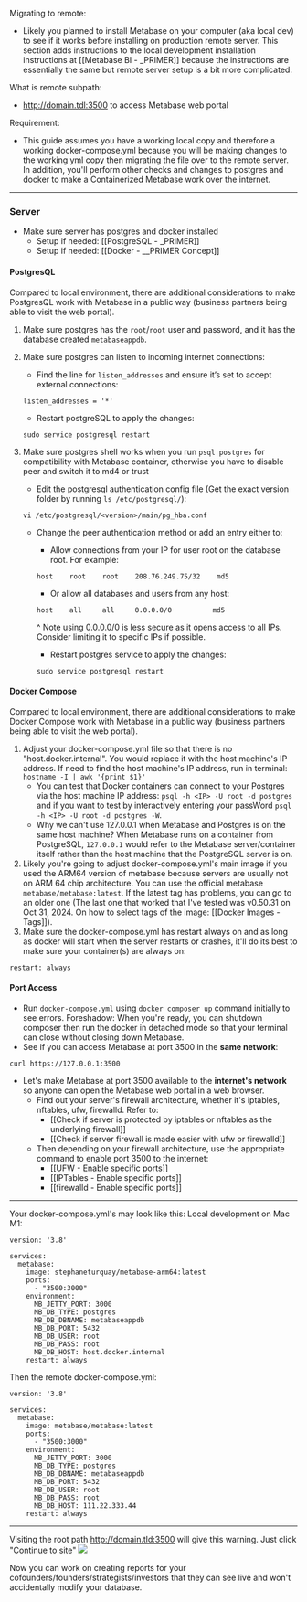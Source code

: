 Migrating to remote:
- Likely you planned to install Metabase on your computer (aka local dev) to see if it works before installing on production remote server. This section adds instructions to the local development installation instructions at [[Metabase BI - _PRIMER]] because the instructions are essentially the same but remote server setup is a bit more complicated.

What is remote subpath:
- http://domain.tdl:3500 to access Metabase web portal

Requirement:
-  This guide assumes you have a working local copy and therefore a working docker-compose.yml because you will be making changes to the working yml copy then migrating the file over to the remote server. In addition, you'll perform other checks and changes to postgres and docker to make a Containerized Metabase work over the internet.

---

### Server
- Make sure server has postgres and docker installed
	- Setup if needed: [[PostgreSQL - _PRIMER]]
	- Setup if needed: [[Docker - __PRIMER Concept]]

#### PostgresQL
Compared to local environment, there are additional considerations to make PostgresQL work with Metabase in a public way (business partners being able to visit the web portal).

1. Make sure postgres has the `root`/`root` user and password, and it has the database created `metabaseappdb`.
2. Make sure postgres can listen to incoming internet connections:
	- Find the line for `listen_addresses` and ensure it’s set to accept external connections:
	```
	listen_addresses = '*'
	```

	- Restart postgreSQL to apply the changes:
	```
	sudo service postgresql restart
	```

3. Make sure postgres shell works when you run `psql postgres` for compatibility with Metabase container, otherwise you have to disable peer and switch it to md4 or trust
	
	- Edit the postgresql authentication config file (Get the exact version folder by running `ls /etc/postgresql/`):
	```
	vi /etc/postgresql/<version>/main/pg_hba.conf
	```
	
	- Change the peer authentication method or add an entry either to:
		- Allow connections from your IP for user root on the database root. For example:
		```
		host    root    root    208.76.249.75/32    md5
		```
		- Or allow all databases and users from any host:
		```
		host    all     all     0.0.0.0/0          md5
		```
		^ Note using 0.0.0.0/0 is less secure as it opens access to all IPs. Consider limiting it to specific IPs if possible.
	
		- Restart postgres service to apply the changes:
		```
		sudo service postgresql restart
		```


#### Docker Compose
Compared to local environment, there are additional considerations to make Docker Compose work with Metabase in a public way (business partners being able to visit the web portal).

1. Adjust your docker-compose.yml file so that there is no "host.docker.internal". You would replace it with the host machine's IP address. If need to find the host machine's IP address, run in terminal: `hostname -I | awk '{print $1}'`
	- You can test that Docker containers can connect to your Postgres via the host machine IP address: `psql -h <IP> -U root -d postgres` and if you want to test by interactively entering your passWord `psql -h <IP> -U root -d postgres -W`.
	- Why we can't use 127.0.0.1 when Metabase and Postgres is on the same host machine? When Metabase runs on a container from PostgreSQL, `127.0.0.1` would refer to the Metabase server/container itself rather than the host machine that the PostgreSQL server is on.
2. Likely you're going to adjust docker-compose.yml's main image if you used the ARM64 version of metabase because servers are usually not on ARM 64 chip architecture. You can use the official metabase `metabase/metabase:latest`. If the latest tag has problems, you can go to an older one (The last one that worked that I've tested was v0.50.31 on Oct 31, 2024. On how to select tags of the image: [[Docker Images - Tags]]).
3. Make sure the docker-compose.yml has restart always on and as long as docker will start when the server restarts or crashes, it'll do its best to make sure your container(s) are always on:
```
restart: always
``` 

#### Port Access
- Run `docker-compose.yml` using `docker composer up` command initially to see errors. Foreshadow: When you're ready, you can shutdown composer then run the docker in detached mode so that your terminal can close without closing down Metabase.
- See if you can access Metabase at port 3500 in the **same network**:
```
curl https://127.0.0.1:3500
```
- Let's make Metabase at port 3500 available to the **internet's network** so anyone can open the Metabase web portal in a web browser.
	- Find out your server's firewall architecture, whether it's iptables, nftables, ufw, firewalld. Refer to:
		- [[Check if server is protected by iptables or nftables as the underlying firewall]]
		- [[Check if server firewall is made easier with ufw or firewalld]]
	- Then depending on your firewall architecture, use the appropriate command to enable port 3500 to the internet:
		- [[UFW - Enable specific ports]]
		- [[IPTables - Enable specific ports]]
		- [[firewalld - Enable specific ports]]

---

Your docker-compose.yml's may look like this:
Local development on Mac M1:
```
version: '3.8'  
  
services:  
  metabase:  
    image: stephaneturquay/metabase-arm64:latest  
    ports:  
      - "3500:3000"  
    environment:  
      MB_JETTY_PORT: 3000  
      MB_DB_TYPE: postgres  
      MB_DB_DBNAME: metabaseappdb  
      MB_DB_PORT: 5432  
      MB_DB_USER: root  
      MB_DB_PASS: root  
      MB_DB_HOST: host.docker.internal  
    restart: always
```

Then the remote docker-compose.yml:
```
version: '3.8'  
  
services:  
  metabase:  
    image: metabase/metabase:latest  
    ports:  
      - "3500:3000"  
    environment:  
      MB_JETTY_PORT: 3000  
      MB_DB_TYPE: postgres  
      MB_DB_DBNAME: metabaseappdb  
      MB_DB_PORT: 5432  
      MB_DB_USER: root  
      MB_DB_PASS: root  
      MB_DB_HOST: 111.22.333.44  
    restart: always
```

---

Visiting the root path http://domain.tld:3500 will give this warning. Just click "Continue to site"
![](https://i.imgur.com/U3U0qFy.png)

Now you can work on creating reports for your cofounders/founders/strategists/investors that they can see live and won't accidentally modify your database.
